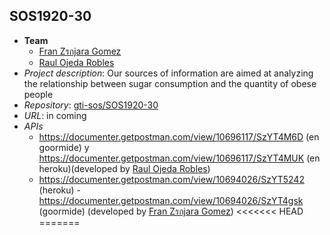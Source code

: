 ## SOS1920-30
- **Team**
  - [Fran Zรกjara Gomez](https://github.com/FranZajara)
  - [Raul Ojeda Robles](https://github.com/rauojerob)
- *Project description*:  Our sources of information are aimed at analyzing the relationship between sugar consumption and the quantity of obese people
- *Repository*: [gti-sos/SOS1920-30](https://github.com/gti-sos/SOS1920-30)
- *URL*: in coming
-  *APIs*
    -  https://documenter.getpostman.com/view/10696117/SzYT4M6D
	(en goormide) y https://documenter.getpostman.com/view/10696117/SzYT4MUK (en heroku)(developed by [Raul Ojeda Robles](https://github.com/rauojerob))
    - https://documenter.getpostman.com/view/10694026/SzYT5242 (heroku)
	-https://documenter.getpostman.com/view/10694026/SzYT4gsk (goormide)
	(developed by [Fran Zรกjara Gomez](https://github.com/FranZajara))
<<<<<<< HEAD
=======